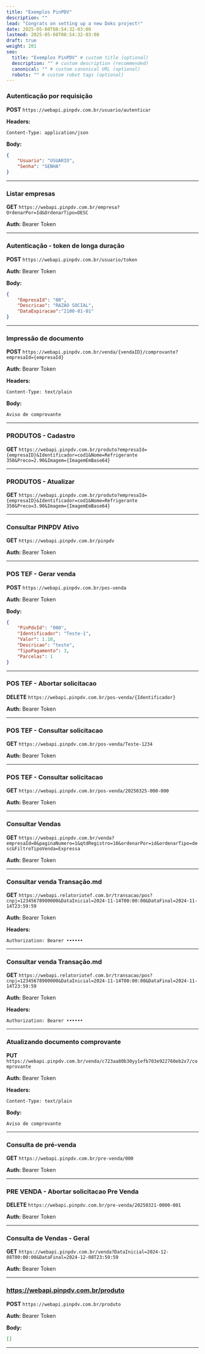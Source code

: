 ```yaml
---
title: "Exemplos PinPDV"
description: ""
lead: "Congrats on setting up a new Doks project!"
date: 2025-05-08T08:54:32-03:00
lastmod: 2025-05-08T08:54:32-03:00
draft: true
weight: 201
seo:
  title: "Exemplos PinPDV" # custom title (optional)
  description: "" # custom description (recommended)
  canonical: "" # custom canonical URL (optional)
  robots: "" # custom robot tags (optional)
---
```


### Autenticação por requisição

**POST** `https://webapi.pinpdv.com.br/usuario/autenticar`

**Headers:**
```http
Content-Type: application/json
```

**Body:**
```json
{
    "Usuario": "USUARIO",
    "Senha": "SENHA"
}
```

---

### Listar empresas

**GET** `https://webapi.pinpdv.com.br/empresa?OrdenarPor=Id&OrdenarTipo=DESC`

**Auth:** Bearer Token

---

### Autenticação - token de longa duração

**POST** `https://webapi.pinpdv.com.br/usuario/token`

**Auth:** Bearer Token

**Body:**
```json
{
    "EmpresaId": "00",
    "Descricao": "RAZAO SOCIAL",
    "DataExpiracao":"2100-01-01"
}
```

---

### Impressão de documento

**POST** `https://webapi.pinpdv.com.br/venda/{vendaID}/comprovante?empresaId={empresaId}`

**Auth:** Bearer Token

**Headers:**
```http
Content-Type: text/plain
```

**Body:**
```text
Aviso de comprovante
```

---

### PRODUTOS - Cadastro

**GET** `https://webapi.pinpdv.com.br/produto?empresaId={empresaID}&Identificador=cod1&Nome=Refrigerante 350&Preco=2.90&Imagem={ImagemEmBase64}`

---

### PRODUTOS - Atualizar

**GET** `https://webapi.pinpdv.com.br/produto?empresaId={empresaID}&Identificador=cod1&Nome=Refrigerante 350&Preco=3.90&Imagem={ImagemEmBase64}`

---

### Consultar PINPDV Ativo

**GET** `https://webapi.pinpdv.com.br/pinpdv`

**Auth:** Bearer Token

---

### POS TEF - Gerar venda

**POST** `https://webapi.pinpdv.com.br/pos-venda`

**Auth:** Bearer Token

**Body:**
```json
{
    "PinPdvId": "000",
    "Identificador": "Teste-1",
    "Valor": 1.10,
    "Descricao": "teste",
    "TipoPagamento": 3,
    "Parcelas": 1
}
```

---

### POS TEF - Abortar solicitacao

**DELETE** `https://webapi.pinpdv.com.br/pos-venda/{Identificador}`

**Auth:** Bearer Token

---

### POS TEF - Consultar solicitacao

**GET** `https://webapi.pinpdv.com.br/pos-venda/Teste-1234`

**Auth:** Bearer Token

---

### POS TEF - Consultar solicitacao

**GET** `https://webapi.pinpdv.com.br/pos-venda/20250325-000-000`

**Auth:** Bearer Token

---

### Consultar Vendas

**GET** `https://webapi.pinpdv.com.br/venda?empresaId=0&paginaNumero=1&qtdRegistro=10&ordenarPor=id&ordenarTipo=desc&FiltroTipoVenda=Expressa`

**Auth:** Bearer Token

---

### Consultar venda Transação.md

**GET** `https://webapi.relatoriotef.com.br/transacao/pos?cnpj=12345678900000&DataInicial=2024-11-14T00:00:00&DataFinal=2024-11-14T23:59:59`

**Auth:** Bearer Token

**Headers:**
```http
Authorization: Bearer ••••••
```

---

### Consultar venda Transação.md

**GET** `https://webapi.relatoriotef.com.br/transacao/pos?cnpj=12345678900000&DataInicial=2024-11-14T00:00:00&DataFinal=2024-11-14T23:59:59`

**Auth:** Bearer Token

**Headers:**
```http
Authorization: Bearer ••••••
```

---

### Atualizando documento comprovante

**PUT** `https://webapi.pinpdv.com.br/venda/c723aa80b30yy1efb703e922760eb2x7/comprovante`

**Auth:** Bearer Token

**Headers:**
```http
Content-Type: text/plain
```

**Body:**
```text
Aviso de comprovante
```

---

### Consulta de pré-venda

**GET** `https://webapi.pinpdv.com.br/pre-venda/000`

**Auth:** Bearer Token

---

### PRE VENDA - Abortar solicitacao Pre Venda

**DELETE** `https://webapi.pinpdv.com.br/pre-venda/20250321-0000-001`

**Auth:** Bearer Token

---

### Consulta de Vendas - Geral

**GET** `https://webapi.pinpdv.com.br/venda?DataInicial=2024-12-08T00:00:00&DataFinal=2024-12-08T23:59:59`

**Auth:** Bearer Token

---

### https://webapi.pinpdv.com.br/produto

**POST** `https://webapi.pinpdv.com.br/produto`

**Auth:** Bearer Token

**Body:**
```json
[]
```

---
